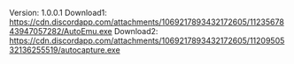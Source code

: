 Version: 1.0.0.1
Download1: https://cdn.discordapp.com/attachments/1069217893432172605/1123567843947057282/AutoEmu.exe
Download2: https://cdn.discordapp.com/attachments/1069217893432172605/1120950532136255519/autocapture.exe
